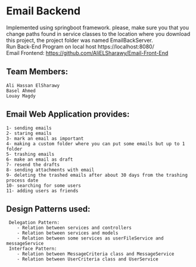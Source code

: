 # Email Backend
Implemented using springboot framework. please, make sure you that you change paths found in service classes to the location where you download this project, the project folder was named EmailBackServer. \
Run Back-End Program on local host https://localhost:8080/ \
Email Frontend: https://github.com/AliELSharawy/Email-Front-End

## Team Members:
    Ali Hassan ElSharawy
    Basel Ahmed
    Louay Magdy
    
## Email Web Application provides:

    1- sending emails 
    2- staring emails 
    3- mark an email as important 
    4- making a custom folder where you can put some emails but up to 1 folder 
    5- trashing emails 
    6- make an email as draft 
    7- resend the drafts 
    8- sending attachments with email 
    9- deleting the trashed emails after about 30 days from the trashing process date 
    10- searching for some users 
    11- adding users as friends

## Design Patterns used:
     Delegation Pattern:
        - Relation between services and controllers
        - Relation between services and models
        - Relation between some services as userFileService and messageService
     Interface Pattern:
        - Relation between MessageCriteria class and MessageService
        - Relation between UserCriteria class and UserService
